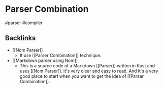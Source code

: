 # Parser Combination

#parser #compiler

## Backlinks
* [[Nom Parser]]
	* It use [[Parser Combination]] technique.
* [[Markdown parser using Nom]]
	* This is a source code of a Markdown [[Parser]] written in Rust and uses [[Nom Parser]]. It's very clear and easy to read. And it's a very good place to start when you want to get the idea of [[Parser Combination]].

